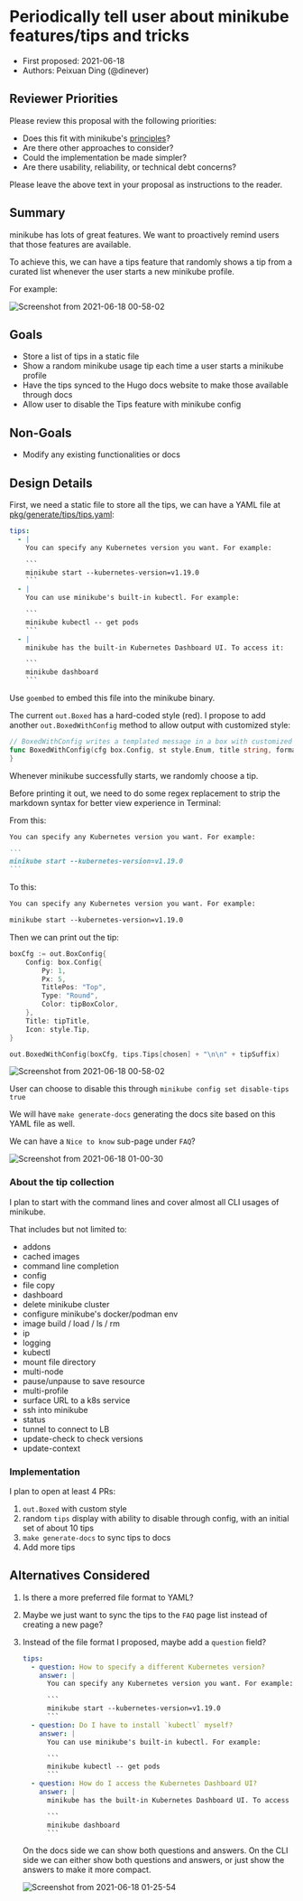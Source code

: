 # Periodically tell user about minikube features/tips and tricks

* First proposed: 2021-06-18
* Authors: Peixuan Ding (@dinever)

## Reviewer Priorities

Please review this proposal with the following priorities:

*   Does this fit with minikube's [principles](https://minikube.sigs.k8s.io/docs/concepts/principles/)?
*   Are there other approaches to consider?
*   Could the implementation be made simpler?
*   Are there usability, reliability, or technical debt concerns?

Please leave the above text in your proposal as instructions to the reader.

## Summary

minikube has lots of great features. We want to proactively remind users that
those features are available.

To achieve this, we can have a tips feature that randomly shows a tip
from a curated list whenever the user starts a new minikube profile.

For example:

![Screenshot from 2021-06-18 00-58-02](https://user-images.githubusercontent.com/1311594/122508665-53bd6380-cfd0-11eb-9e99-a6c5935514d5.png)

## Goals

* Store a list of tips in a static file
* Show a random minikube usage tip each time a user starts a minikube profile
* Have the tips synced to the Hugo docs website to make those available through docs
* Allow user to disable the Tips feature with minikube config

## Non-Goals

* Modify any existing functionalities or docs

## Design Details

First, we need a static file to store all the tips, we can have a YAML file at [pkg/generate/tips/tips.yaml](https://github.com/nholuongut/minikube/tree/master/pkg/generate):

```YAML
tips:
  - |
    You can specify any Kubernetes version you want. For example:

    ```
    minikube start --kubernetes-version=v1.19.0
    ```
  - |
    You can use minikube's built-in kubectl. For example:

    ```
    minikube kubectl -- get pods
    ```
  - |
    minikube has the built-in Kubernetes Dashboard UI. To access it:

    ```
    minikube dashboard
    ```
```

Use `goembed` to embed this file into the minikube binary.

The current `out.Boxed` has a hard-coded style (red). I propose to add another `out.BoxedWithConfig` method to allow
output with customized style:

```go
// BoxedWithConfig writes a templated message in a box with customized style config to stdout
func BoxedWithConfig(cfg box.Config, st style.Enum, title string, format string, a ...V) {
}
```

Whenever minikube successfully starts, we randomly choose a tip.

Before printing it out, we need to do some regex replacement to strip the markdown syntax
for better view experience in Terminal:

From this:

``````markdown
You can specify any Kubernetes version you want. For example:

```
minikube start --kubernetes-version=v1.19.0
```
``````

To this:

```markdown
You can specify any Kubernetes version you want. For example:

minikube start --kubernetes-version=v1.19.0
```

Then we can print out the tip:


```go
boxCfg := out.BoxConfig{
	Config: box.Config{
		Py: 1,
		Px: 5,
		TitlePos: "Top",
		Type: "Round",
		Color: tipBoxColor,
	},
	Title: tipTitle,
	Icon: style.Tip,
}

out.BoxedWithConfig(boxCfg, tips.Tips[chosen] + "\n\n" + tipSuffix)
```

![Screenshot from 2021-06-18 00-58-02](https://user-images.githubusercontent.com/1311594/122508665-53bd6380-cfd0-11eb-9e99-a6c5935514d5.png)

User can choose to disable this through `minikube config set disable-tips true`

We will have `make generate-docs` generating the docs site based on this YAML file as well.

We can have a `Nice to know` sub-page under `FAQ`?

![Screenshot from 2021-06-18 01-00-30](https://user-images.githubusercontent.com/1311594/122508827-a139d080-cfd0-11eb-98bb-f7c3c1c604c2.png)


### About the tip collection

I plan to start with the command lines and cover almost all CLI usages of minikube.

That includes but not limited to:
- addons
- cached images
- command line completion
- config
- file copy
- dashboard
- delete minikube cluster
- configure minikube's docker/podman env
- image build / load / ls / rm
- ip
- logging
- kubectl
- mount file directory
- multi-node
- pause/unpause to save resource
- multi-profile
- surface URL to a k8s service
- ssh into minikube
- status
- tunnel to connect to LB
- update-check to check versions
- update-context

### Implementation

I plan to open at least 4 PRs:

1. `out.Boxed` with custom style
2. random `tips` display with ability to disable through config, with an initial set of about 10 tips
3. `make generate-docs` to sync tips to docs
4. Add more tips

## Alternatives Considered

1. Is there a more preferred file format to YAML?

2. Maybe we just want to sync the tips to the `FAQ` page list instead of creating a new page?

3. Instead of the file format I proposed, maybe add a `question` field?

    ```yaml
    tips:
      - question: How to specify a different Kubernetes version?
        answer: |
          You can specify any Kubernetes version you want. For example:

          ```
          minikube start --kubernetes-version=v1.19.0
          ```
      - question: Do I have to install `kubectl` myself?
        answer: |
          You can use minikube's built-in kubectl. For example:

          ```
          minikube kubectl -- get pods
          ```
      - question: How do I access the Kubernetes Dashboard UI?
        answer: |   
          minikube has the built-in Kubernetes Dashboard UI. To access it:

          ```
          minikube dashboard
          ```
    ```

   On the docs side we can show both questions and answers. On the CLI side
   we can either show both questions and answers, or just show the answers
   to make it more compact.

   ![Screenshot from 2021-06-18 01-25-54](https://user-images.githubusercontent.com/1311594/122510785-2c689580-cfd4-11eb-9fd0-0a0ff344e3cc.png)

